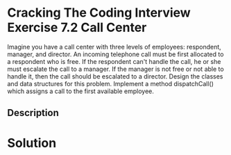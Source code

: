 # Cracking The Coding Interview Exercise 7.2 Call Center

Imagine you have a call center with three levels of employees: respondent, manager,
and director. An incoming telephone call must be first allocated to a respondent who is free. If the
respondent can't handle the call, he or she must escalate the call to a manager. If the manager is not
free or not able to handle it, then the call should be escalated to a director. Design the classes and
data structures for this problem. Implement a method dispatchCall() which assigns a call to
the first available employee.

## Description


# Solution
